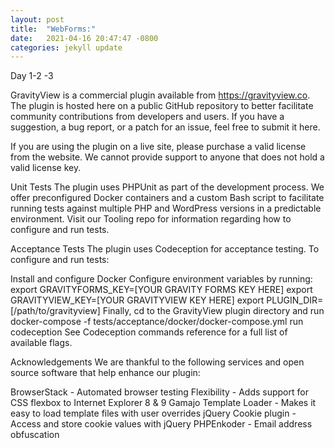 ```yaml
---
layout: post
title:  "WebForms:"
date:   2021-04-16 20:47:47 -0800
categories: jekyll update
---
```


Day 1-2 -3


GravityView is a commercial plugin available from https://gravityview.co. The plugin is hosted here on a public GitHub repository to better facilitate community contributions from developers and users. If you have a suggestion, a bug report, or a patch for an issue, feel free to submit it here.

If you are using the plugin on a live site, please purchase a valid license from the website. We cannot provide support to anyone that does not hold a valid license key.

Unit Tests
The plugin uses PHPUnit as part of the development process. We offer preconfigured Docker containers and a custom Bash script to facilitate running tests against multiple PHP and WordPress versions in a predictable environment. Visit our Tooling repo for information regarding how to configure and run tests.

Acceptance Tests
The plugin uses Codeception for acceptance testing. To configure and run tests:

Install and configure Docker
Configure environment variables by running:
export GRAVITYFORMS_KEY=[YOUR GRAVITY FORMS KEY HERE]
export GRAVITYVIEW_KEY=[YOUR GRAVITYVIEW KEY HERE]
export PLUGIN_DIR=[/path/to/gravityview]
Finally, cd to the GravityView plugin directory and run docker-compose -f tests/acceptance/docker/docker-compose.yml run codeception
See Codeception commands reference for a full list of available flags.

Acknowledgements
We are thankful to the following services and open source software that help enhance our plugin:

BrowserStack - Automated browser testing
Flexibility - Adds support for CSS flexbox to Internet Explorer 8 & 9
Gamajo Template Loader - Makes it easy to load template files with user overrides
jQuery Cookie plugin - Access and store cookie values with jQuery
PHPEnkoder - Email address obfuscation